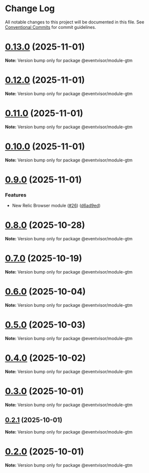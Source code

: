 # Change Log

All notable changes to this project will be documented in this file.
See [Conventional Commits](https://conventionalcommits.org) for commit guidelines.

# [0.13.0](https://github.com/eventvisor/eventvisor/compare/v0.12.0...v0.13.0) (2025-11-01)

**Note:** Version bump only for package @eventvisor/module-gtm





# [0.12.0](https://github.com/eventvisor/eventvisor/compare/v0.11.0...v0.12.0) (2025-11-01)

**Note:** Version bump only for package @eventvisor/module-gtm





# [0.11.0](https://github.com/eventvisor/eventvisor/compare/v0.10.0...v0.11.0) (2025-11-01)

**Note:** Version bump only for package @eventvisor/module-gtm





# [0.10.0](https://github.com/eventvisor/eventvisor/compare/v0.9.0...v0.10.0) (2025-11-01)

**Note:** Version bump only for package @eventvisor/module-gtm





# [0.9.0](https://github.com/eventvisor/eventvisor/compare/v0.8.0...v0.9.0) (2025-11-01)


### Features

* New Relic Browser module ([#26](https://github.com/eventvisor/eventvisor/issues/26)) ([d6ad9ed](https://github.com/eventvisor/eventvisor/commit/d6ad9edd4fd895f48070fffad4ac3f8967671229))





# [0.8.0](https://github.com/eventvisor/eventvisor/compare/v0.7.0...v0.8.0) (2025-10-28)

**Note:** Version bump only for package @eventvisor/module-gtm





# [0.7.0](https://github.com/eventvisor/eventvisor/compare/v0.6.0...v0.7.0) (2025-10-19)

**Note:** Version bump only for package @eventvisor/module-gtm





# [0.6.0](https://github.com/eventvisor/eventvisor/compare/v0.5.0...v0.6.0) (2025-10-04)

**Note:** Version bump only for package @eventvisor/module-gtm





# [0.5.0](https://github.com/eventvisor/eventvisor/compare/v0.4.0...v0.5.0) (2025-10-03)

**Note:** Version bump only for package @eventvisor/module-gtm





# [0.4.0](https://github.com/eventvisor/eventvisor/compare/v0.3.0...v0.4.0) (2025-10-02)

**Note:** Version bump only for package @eventvisor/module-gtm





# [0.3.0](https://github.com/eventvisor/eventvisor/compare/v0.2.1...v0.3.0) (2025-10-01)

**Note:** Version bump only for package @eventvisor/module-gtm





## [0.2.1](https://github.com/eventvisor/eventvisor/compare/v0.2.0...v0.2.1) (2025-10-01)

**Note:** Version bump only for package @eventvisor/module-gtm





# [0.2.0](https://github.com/eventvisor/eventvisor/compare/v0.1.0...v0.2.0) (2025-10-01)

**Note:** Version bump only for package @eventvisor/module-gtm

